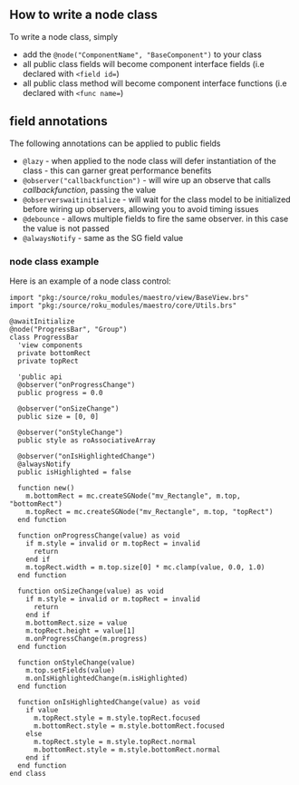 ## How to write a node class

To write a node class, simply
 - add the `@node("ComponentName", "BaseComponent")` to your class
 - all public class fields will become component interface fields (i.e declared with `<field id=`)
 - all public class method will become component interface functions (i.e declared with `<func name=`)

## field annotations

The following annotations can be applied to public fields
- `@lazy` - when applied to the node class will defer instantiation of the class - this can garner great performance benefits
- `@observer("callbackfunction")` - will wire up an observe that calls _callbackfunction_, passing the value
- `@observerswaitinitialize` - will wait for the class model to be initialized before wiring up observers, allowing you to avoid timing issues
- `@debounce` - allows multiple fields to fire the same observer. in this case the value is not passed
- `@alwaysNotify` - same as the SG field value


### node class example
Here is an example of a node class control:

```
import "pkg:/source/roku_modules/maestro/view/BaseView.brs"
import "pkg:/source/roku_modules/maestro/core/Utils.brs"

@awaitInitialize
@node("ProgressBar", "Group")
class ProgressBar
  'view components
  private bottomRect
  private topRect

  'public api
  @observer("onProgressChange")
  public progress = 0.0

  @observer("onSizeChange")
  public size = [0, 0]

  @observer("onStyleChange")
  public style as roAssociativeArray

  @observer("onIsHighlightedChange")
  @alwaysNotify
  public isHighlighted = false

  function new()
    m.bottomRect = mc.createSGNode("mv_Rectangle", m.top, "bottomRect")
    m.topRect = mc.createSGNode("mv_Rectangle", m.top, "topRect")
  end function

  function onProgressChange(value) as void
    if m.style = invalid or m.topRect = invalid
      return
    end if
    m.topRect.width = m.top.size[0] * mc.clamp(value, 0.0, 1.0)
  end function

  function onSizeChange(value) as void
    if m.style = invalid or m.topRect = invalid
      return
    end if
    m.bottomRect.size = value
    m.topRect.height = value[1]
    m.onProgressChange(m.progress)
  end function

  function onStyleChange(value)
    m.top.setFields(value)
    m.onIsHighlightedChange(m.isHighlighted)
  end function

  function onIsHighlightedChange(value) as void
    if value
      m.topRect.style = m.style.topRect.focused
      m.bottomRect.style = m.style.bottomRect.focused
    else
      m.topRect.style = m.style.topRect.normal
      m.bottomRect.style = m.style.bottomRect.normal
    end if
  end function
end class
```
